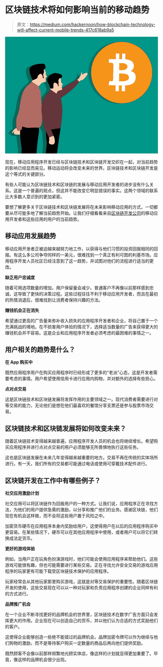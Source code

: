 # 区块链技术将如何影响当前的移动趋势

> 原文：<https://medium.com/hackernoon/how-blockchain-technology-will-affect-current-mobile-trends-417c618ab9a5>

![](img/67055a16206bf5e2619e05e20532c4ce.png)

现在，移动应用程序开发已经与区块链技术和区块链开发交织在一起，对当前趋势的影响已经显而易见。移动运动将会改变未来的世界。区块链技术和区块链开发是这个等式的关键部分。

有些人可能认为区块链技术和区块链的发展与移动应用开发者的进步没有什么关系。这是一个普遍的观点，但这并不能改变它明显错误的事实。这两个领域的联系比大多数人意识到的更加紧密。

要想了解更多关于区块链技术和区块链发展将在未来影响移动应用的方式，一切都要从尽可能多地了解当前趋势开始。让我们仔细看看来自[区块链开发公司](https://www.hyperlinkinfosystem.com/blockchain-development.htm)的移动应用开发者和这些应用的用户的当前趋势。

## 移动应用发展趋势

移动应用开发者正被迫越来越努力地工作，以获得与他们习惯的投资回报相同的回报。有这么多公司争夺同样的一美元，很难找到一个真正有利可图的利基市场。应用程序开发人员社区已经注意到了这一趋势，并试图对他们的流程进行适当的更改。

**缺乏用户忠诚度**

随着可用选项数量的增加，用户保留量会减少。普通客户不再像以前那样感到忠诚，这导致了更快的决策过程。这些过程往往不利于移动应用开发者，而且在最初的热情消退后，很难找到让消费者保持兴趣的方法。

**赚钱机会正在消失**

希望通过更高的广告量来弥补收入损失的应用程序开发者和企业，将自己置于一个充满挑战的境地。在不损害用户体验的情况下，选择适当数量的广告来获得更大的赚钱机会并不容易。这是企业和应用程序开发者必须考虑的最困难的事情之一。

## 用户相关的趋势是什么？

**在 App 购买中**

既然应用程序用户在购买应用程序时已经形成了更多的“老派”心态，这是开发者需要考虑的事情。用户希望使用信用卡进行应用内购物，并对额外的选择有些担心。

**点对点交易**

这是区块链技术和区块链发展将发挥作用的主要领域之一。现代消费者需要进行对等交易的能力，无论他们是想在他们最喜欢的餐馆分享支票还是参与股票市场交易。

## 区块链技术和区块链发展将如何改变未来？

随着区块链技术变得越来越普遍，应用程序开发人员的机会也将继续增长。希望购买应用程序并进行点对点交易的用户必须能够无所畏惧地执行这些任务。

这也是区块链发展在未来几年变得越来越重要的地方。交易不再在传统的实体场所进行。有一天，我们所有的交易都可能通过电话或使用可穿戴技术配件进行。

## 区块链开发在工作中有哪些例子？

**社交应用激励计划**

社交应用可以将区块链作为回报用户的一种方式。让我们说，应用程序正在寻找方法，为他们的用户提供急需的激励，以分享和推广他们的业务。感谢区块链，他们现在有机会这样做，而不会将这些用户置于风险之中。

加密货币硬币在应用程序本身内奖励给用户，这使得用户在以后的应用程序购买中更容易。在某些情况下，硬币可以在其他应用程序中使用，或者用户可以将它们转换成法定货币。

**更好的游戏体验**

例如，当用户正在玩角色扮演游戏时，他们可能会使用应用程序来帮助他们。这些游戏可能很有趣，但也可能需要进行某些交易。正在寻找允许安全交易的游戏应用程序的玩家更有可能下载受区块链技术保护的应用程序。

玩家经常会从其他玩家那里购买游戏，这就是对等交易保护的重要性。随着区块链开发的使用，这些交易现在可以以一种对玩家和负责应用程序创建的企业同样有利的方式进行。

**品牌推广机会**

在一个企业不断寻找更好的品牌机会的世界里，区块链技术在数字广告方面只会发挥更大的作用。企业现在可以创造自己的货币，并以他们认为合适的方式奖励他们的客户。

这使得企业能够创造一些绝不能错过的品牌机会。品牌加密令牌可以作为继续与他们购物的激励，而不是等待客户购买一定数量的商品后再向他们提供奖励。

既然顾客不会像以前那样频繁地光顾实体店，像这样的计划就显得更加重要了。毕竟，像这样的品牌机会很少出现。